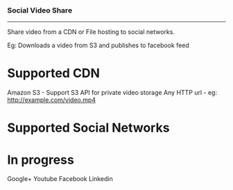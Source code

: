 ### Social Video Share
---

Share video from a CDN or File hosting to social networks. 

Eg: Downloads a video from S3 and publishes to facebook feed

# Supported CDN

Amazon S3       - Support S3 API for private video storage
Any HTTP url    - eg: http://example.com/video.mp4 

# Supported Social Networks

# In progress
Google+
Youtube
Facebook
Linkedin